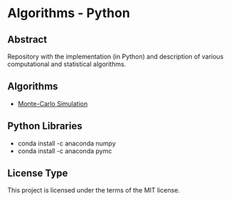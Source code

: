 # Algorithms - Python

## Abstract
Repository with the implementation (in Python) and description of various computational and statistical algorithms.

## Algorithms 
- <a href="https://ansegura7.github.io/Algorithms/monte-carlo-simulation/MonteCarloSimulation.html" target="_blank" >Monte-Carlo Simulation</a>

## Python Libraries
- conda install -c anaconda numpy
- conda install -c anaconda pymc

## License Type
This project is licensed under the terms of the MIT license.
